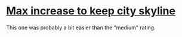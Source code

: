 # [Max increase to keep city skyline](https://leetcode.com/problems/max-increase-to-keep-city-skyline/)

This one was probably a bit easier than the "medium" rating.
